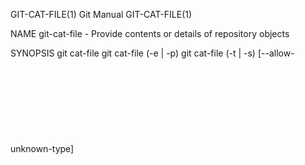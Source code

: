 GIT-CAT-FILE(1)								  Git Manual							       GIT-CAT-FILE(1)

NAME
       git-cat-file - Provide contents or details of repository objects

SYNOPSIS
       git cat-file <type> <object>
       git cat-file (-e | -p) <object>
       git cat-file (-t | -s) [--allow-unknown-type] <object>
       git cat-file (--textconv | --filters)
		    [<rev>:<path|tree-ish> | --path=<path|tree-ish> <rev>]
       git cat-file (--batch | --batch-check | --batch-command) [--batch-all-objects]
		    [--buffer] [--follow-symlinks] [--unordered]
		    [--textconv | --filters] [-Z]

DESCRIPTION
       Output the contents or other properties such as size, type or delta information of one or more objects.

       This command can operate in two modes, depending on whether an option from the --batch family is specified.

       In non-batch mode, the command provides information on an object named on the command line.

       In batch mode, arguments are read from standard input.

OPTIONS
       <object>
	   The name of the object to show. For a more complete list of ways to spell object names, see the "SPECIFYING REVISIONS" section in gitrevisions(7).

       -t
	   Instead of the content, show the object type identified by <object>.

       -s
	   Instead of the content, show the object size identified by <object>. If used with --use-mailmap option, will show the size of updated object after
	   replacing idents using the mailmap mechanism.

       -e
	   Exit with zero status if <object> exists and is a valid object. If <object> is of an invalid format, exit with non-zero status and emit an error on
	   stderr.

       -p
	   Pretty-print the contents of <object> based on its type.

       <type>
	   Typically this matches the real type of <object> but asking for a type that can trivially be dereferenced from the given <object> is also
	   permitted. An example is to ask for a "tree" with <object> being a commit object that contains it, or to ask for a "blob" with <object> being a tag
	   object that points at it.

       --[no-]mailmap, --[no-]use-mailmap
	   Use mailmap file to map author, committer and tagger names and email addresses to canonical real names and email addresses. See git-shortlog(1).

       --textconv
	   Show the content as transformed by a textconv filter. In this case, <object> has to be of the form <tree-ish>:<path>, or :<path> in order to apply
	   the filter to the content recorded in the index at <path>.

       --filters
	   Show the content as converted by the filters configured in the current working tree for the given <path> (i.e. smudge filters, end-of-line
	   conversion, etc). In this case, <object> has to be of the form <tree-ish>:<path>, or :<path>.

       --path=<path>
	   For use with --textconv or --filters, to allow specifying an object name and a path separately, e.g. when it is difficult to figure out the
	   revision from which the blob came.

       --batch, --batch=<format>
	   Print object information and contents for each object provided on stdin. May not be combined with any other options or arguments except --textconv,
	   --filters, or --use-mailmap.

	   •   When used with --textconv or --filters, the input lines must specify the path, separated by whitespace. See the section BATCH OUTPUT below for
	       details.

	   •   When used with --use-mailmap, for commit and tag objects, the contents part of the output shows the identities replaced using the mailmap
	       mechanism, while the information part of the output shows the size of the object as if it actually recorded the replacement identities.

       --batch-check, --batch-check=<format>
	   Print object information for each object provided on stdin. May not be combined with any other options or arguments except --textconv, --filters or
	   --use-mailmap.

	   •   When used with --textconv or --filters, the input lines must specify the path, separated by whitespace. See the section BATCH OUTPUT below for
	       details.

	   •   When used with --use-mailmap, for commit and tag objects, the printed object information shows the size of the object as if the identities
	       recorded in it were replaced by the mailmap mechanism.

       --batch-command, --batch-command=<format>
	   Enter a command mode that reads commands and arguments from stdin. May only be combined with --buffer, --textconv, --use-mailmap or --filters.

	   •   When used with --textconv or --filters, the input lines must specify the path, separated by whitespace. See the section BATCH OUTPUT below for
	       details.

	   •   When used with --use-mailmap, for commit and tag objects, the contents command shows the identities replaced using the mailmap mechanism, while
	       the info command shows the size of the object as if it actually recorded the replacement identities.

	   --batch-command recognizes the following commands:

	   contents <object>
	       Print object contents for object reference <object>. This corresponds to the output of --batch.

	   info <object>
	       Print object info for object reference <object>. This corresponds to the output of --batch-check.

	   flush
	       Used with --buffer to execute all preceding commands that were issued since the beginning or since the last flush was issued. When --buffer is
	       used, no output will come until a flush is issued. When --buffer is not used, commands are flushed each time without issuing flush.

       --batch-all-objects
	   Instead of reading a list of objects on stdin, perform the requested batch operation on all objects in the repository and any alternate object
	   stores (not just reachable objects). Requires --batch or --batch-check be specified. By default, the objects are visited in order sorted by their
	   hashes; see also --unordered below. Objects are presented as-is, without respecting the "replace" mechanism of git-replace(1).

       --buffer
	   Normally batch output is flushed after each object is output, so that a process can interactively read and write from cat-file. With this option,
	   the output uses normal stdio buffering; this is much more efficient when invoking --batch-check or --batch-command on a large number of objects.

       --unordered
	   When --batch-all-objects is in use, visit objects in an order which may be more efficient for accessing the object contents than hash order. The
	   exact details of the order are unspecified, but if you do not require a specific order, this should generally result in faster output, especially
	   with --batch. Note that cat-file will still show each object only once, even if it is stored multiple times in the repository.

       --allow-unknown-type
	   Allow -s or -t to query broken/corrupt objects of unknown type.

       --follow-symlinks
	   With --batch or --batch-check, follow symlinks inside the repository when requesting objects with extended SHA-1 expressions of the form
	   tree-ish:path-in-tree. Instead of providing output about the link itself, provide output about the linked-to object. If a symlink points outside
	   the tree-ish (e.g. a link to /foo or a root-level link to ../foo), the portion of the link which is outside the tree will be printed.

	   This option does not (currently) work correctly when an object in the index is specified (e.g.  :link instead of HEAD:link) rather than one in the
	   tree.

	   This option cannot (currently) be used unless --batch or --batch-check is used.

	   For example, consider a git repository containing:

	       f: a file containing "hello\n"
	       link: a symlink to f
	       dir/link: a symlink to ../f
	       plink: a symlink to ../f
	       alink: a symlink to /etc/passwd

	   For a regular file f, echo HEAD:f | git cat-file --batch would print

	       ce013625030ba8dba906f756967f9e9ca394464a blob 6

	   And echo HEAD:link | git cat-file --batch --follow-symlinks would print the same thing, as would HEAD:dir/link, as they both point at HEAD:f.

	   Without --follow-symlinks, these would print data about the symlink itself. In the case of HEAD:link, you would see

	       4d1ae35ba2c8ec712fa2a379db44ad639ca277bd blob 1

	   Both plink and alink point outside the tree, so they would respectively print:

	       symlink 4
	       ../f

	       symlink 11
	       /etc/passwd

       -Z
	   Only meaningful with --batch, --batch-check, or --batch-command; input and output is NUL-delimited instead of newline-delimited.

       -z
	   Only meaningful with --batch, --batch-check, or --batch-command; input is NUL-delimited instead of newline-delimited. This option is deprecated in
	   favor of -Z as the output can otherwise be ambiguous.

OUTPUT
       If -t is specified, one of the <type>.

       If -s is specified, the size of the <object> in bytes.

       If -e is specified, no output, unless the <object> is malformed.

       If -p is specified, the contents of <object> are pretty-printed.

       If <type> is specified, the raw (though uncompressed) contents of the <object> will be returned.

BATCH OUTPUT
       If --batch or --batch-check is given, cat-file will read objects from stdin, one per line, and print information about them. By default, the whole line
       is considered as an object, as if it were fed to git-rev-parse(1).

       When --batch-command is given, cat-file will read commands from stdin, one per line, and print information based on the command given. With
       --batch-command, the info command followed by an object will print information about the object the same way --batch-check would, and the contents
       command followed by an object prints contents in the same way --batch would.

       You can specify the information shown for each object by using a custom <format>. The <format> is copied literally to stdout for each object, with
       placeholders of the form %(atom) expanded, followed by a newline. The available atoms are:

       objectname
	   The full hex representation of the object name.

       objecttype
	   The type of the object (the same as cat-file -t reports).

       objectsize
	   The size, in bytes, of the object (the same as cat-file -s reports).

       objectsize:disk
	   The size, in bytes, that the object takes up on disk. See the note about on-disk sizes in the CAVEATS section below.

       deltabase
	   If the object is stored as a delta on-disk, this expands to the full hex representation of the delta base object name. Otherwise, expands to the
	   null OID (all zeroes). See CAVEATS below.

       rest
	   If this atom is used in the output string, input lines are split at the first whitespace boundary. All characters before that whitespace are
	   considered to be the object name; characters after that first run of whitespace (i.e., the "rest" of the line) are output in place of the %(rest)
	   atom.

       If no format is specified, the default format is %(objectname) %(objecttype) %(objectsize).

       If --batch is specified, or if --batch-command is used with the contents command, the object information is followed by the object contents (consisting
       of %(objectsize) bytes), followed by a newline.

       For example, --batch without a custom format would produce:

	   <oid> SP <type> SP <size> LF
	   <contents> LF

       Whereas --batch-check='%(objectname) %(objecttype)' would produce:

	   <oid> SP <type> LF

       If a name is specified on stdin that cannot be resolved to an object in the repository, then cat-file will ignore any custom format and print:

	   <object> SP missing LF

       If a name is specified that might refer to more than one object (an ambiguous short sha), then cat-file will ignore any custom format and print:

	   <object> SP ambiguous LF

       If --follow-symlinks is used, and a symlink in the repository points outside the repository, then cat-file will ignore any custom format and print:

	   symlink SP <size> LF
	   <symlink> LF

       The symlink will either be absolute (beginning with a /), or relative to the tree root. For instance, if dir/link points to ../../foo, then <symlink>
       will be ../foo. <size> is the size of the symlink in bytes.

       If --follow-symlinks is used, the following error messages will be displayed:

	   <object> SP missing LF

       is printed when the initial symlink requested does not exist.

	   dangling SP <size> LF
	   <object> LF

       is printed when the initial symlink exists, but something that it (transitive-of) points to does not.

	   loop SP <size> LF
	   <object> LF

       is printed for symlink loops (or any symlinks that require more than 40 link resolutions to resolve).

	   notdir SP <size> LF
	   <object> LF

       is printed when, during symlink resolution, a file is used as a directory name.

       Alternatively, when -Z is passed, the line feeds in any of the above examples are replaced with NUL terminators. This ensures that output will be
       parsable if the output itself would contain a linefeed and is thus recommended for scripting purposes.

CAVEATS
       Note that the sizes of objects on disk are reported accurately, but care should be taken in drawing conclusions about which refs or objects are
       responsible for disk usage. The size of a packed non-delta object may be much larger than the size of objects which delta against it, but the choice of
       which object is the base and which is the delta is arbitrary and is subject to change during a repack.

       Note also that multiple copies of an object may be present in the object database; in this case, it is undefined which copy’s size or delta base will
       be reported.

GIT
       Part of the git(1) suite

Git 2.43.0								  01/13/2025							       GIT-CAT-FILE(1)

